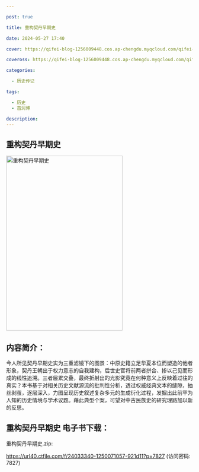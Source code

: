 ```yaml
---

post: true

title: 重构契丹早期史

date: 2024-05-27 17:40

cover: https://qifei-blog-1256009448.cos.ap-chengdu.myqcloud.com/qifei-blog/6613ab2b68eb935713f33e1b.jpg

coveross: https://qifei-blog-1256009448.cos.ap-chengdu.myqcloud.com/qifei-blog/6613ab2b68eb935713f33e1b.jpg

categories:

  - 历史传记

tags:

  - 历史
  - 苗润博

description:
---
```


## 重构契丹早期史
<img alt="重构契丹早期史 " class="aligncenter loaded" data-was-processed="true" decoding="async" fetchpriority="high" height="471" src="https://qifei-blog-1256009448.cos.ap-chengdu.myqcloud.com/qifei-blog/6613ab2b68eb935713f33e1b.jpg " style="cursor: zoom-in;" width="314"/>

## 内容简介：

今人所见契丹早期史实为三重滤镜下的图景：中原史籍立足华夏本位而塑造的他者形象，契丹王朝出于权力意志的自我建构，后世史官将前两者拼合、掺以己见而形成的线性追溯。三者层累交叠，最终折射出的光影究竟在何种意义上反映着过往的真实？本书基于对相关历史文献源流的批判性分析，透过权威经典文本的缝隙，抽丝剥茧，逐层深入，力图呈现历史叙述复杂多元的生成衍化过程，发掘出此前罕为人知的历史情境与学术议题。藉此典型个案，可望对中古民族史的研究理路加以新的反思。

## 重构契丹早期史 电子书下载：
重构契丹早期史.zip: 

https://url40.ctfile.com/f/24033340-1250071057-921d11?p=7827 (访问密码: 7827)
